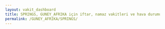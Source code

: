 ```yaml
---
layout: vakit_dashboard
title: SPRINGS, GUNEY_AFRIKA için iftar, namaz vakitleri ve hava durumu - ilçe/eyalet seç
permalink: /GUNEY_AFRIKA/SPRINGS/
---
```


<script type="text/javascript">
  var GLOBAL_COUNTRY = 'GUNEY_AFRIKA';
  var GLOBAL_CITY = 'SPRINGS';
  var GLOBAL_STATE = '';
  var lat = 72;
  var lon = 21;
</script>
